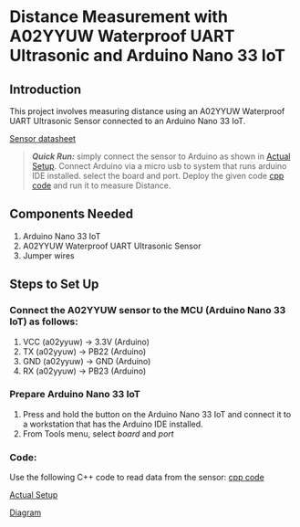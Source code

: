 # Distance Measurement with A02YYUW Waterproof UART Ultrasonic and Arduino Nano 33 IoT

## Introduction
This project involves measuring distance using an A02YYUW Waterproof UART Ultrasonic Sensor connected to an Arduino Nano 33 IoT.

[Sensor datasheet](https://github.com/mrsoheilnezakat/Sensors/blob/main_branch/A02YYUW%20Waterproof%20UART/A02YYUW%20Waterproof%20Ultrasonic%20Sensor.pdf)


> **_Quick Run:_** simply connect the sensor to Arduino as shown in [Actual Setup](https://github.com/mrsoheilnezakat/Sensors/blob/main_branch/A02YYUW%20Waterproof%20UART/Images/connection.jpeg). Connect Arduino via a micro usb to system that runs arduino IDE installed. select the board and port. Deploy the given code [cpp code](https://github.com/mrsoheilnezakat/Sensors/blob/main_branch/A02YYUW%20Waterproof%20UART/main.cpp) and run it to measure Distance.

## Components Needed
1. Arduino Nano 33 IoT
2. A02YYUW Waterproof UART Ultrasonic Sensor
3. Jumper wires

## Steps to Set Up

### Connect the A02YYUW sensor to the MCU (Arduino Nano 33 IoT) as follows:
1. VCC (a02yyuw) → 3.3V (Arduino)
2. TX (a02yyuw) → PB22 (Arduino)
3. GND (a02yyuw) → GND (Arduino)
4. RX (a02yyuw) → PB23 (Arduino)

### Prepare Arduino Nano 33 IoT
1. Press and hold the button on the Arduino Nano 33 IoT and connect it to a workstation that has the Arduino IDE installed.
2. From Tools menu, select *board* and *port*

### Code:
Use the following C++ code to read data from the sensor: [cpp code](https://github.com/mrsoheilnezakat/Sensors/blob/main_branch/A02YYUW%20Waterproof%20UART/main.cpp)



[Actual Setup](https://github.com/mrsoheilnezakat/Sensors/blob/main_branch/A02YYUW%20Waterproof%20UART/Images/connection.jpeg)

[Diagram](https://github.com/mrsoheilnezakat/Sensors/blob/main_branch/A02YYUW%20Waterproof%20UART/Images/Diagram.png)
